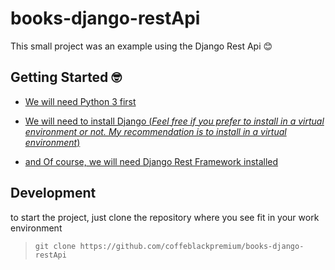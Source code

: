 # books-django-restApi
This small project was an example using the Django Rest Api 😊



## Getting Started 🤓
* [We will need Python 3 first](https://www.python.org/downloads/)

* [We will need to install Django (*Feel free if you prefer to install in a virtual environment or not. My recommendation is to install in a virtual environment*)](https://docs.djangoproject.com/en/4.0/topics/install/)

* [and Of course, we will need Django Rest Framework installed](https://www.django-rest-framework.org/#installation)



## Development
to start the project, just clone the repository where you see fit in your work environment

> `git clone https://github.com/coffeblackpremium/books-django-restApi`
